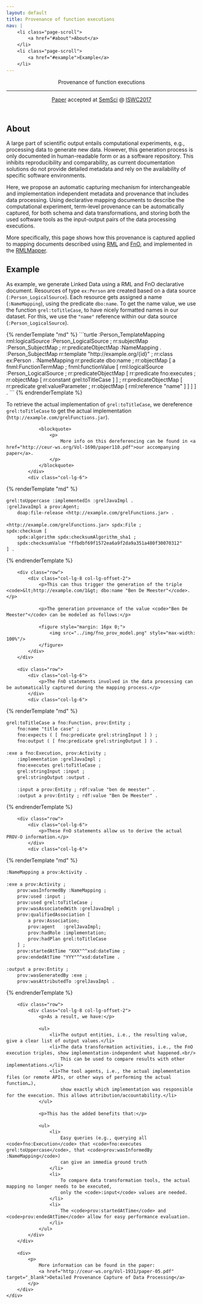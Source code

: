 ```yaml
---
layout: default
title: Provenance of function executions
nav: |
    <li class="page-scroll">
        <a href="#about">About</a>
    </li>
    <li class="page-scroll">
        <a href="#example">Example</a>
    </li>
---
```


<!-- Header -->
<header>
    <div class="container">
        <div class="row">
            <div class="col-lg-12">
                <!--<img class="img-responsive" src="img/profile.png" alt="">-->
                <div class="intro-text">
                    <span class="name">Provenance of function executions</span>
                    <hr class="star-light">
                    <span class="skills"><a href="http://ceur-ws.org/Vol-1931/paper-05.pdf" target="_blank">Paper</a> accepted at <a href="https://semsci.github.io/semSci2017/" target="_blank">SemSci</a> @ <a href="https://iswc2017.semanticweb.org" target="_blank">ISWC2017</a></span>
                </div>
            </div>
        </div>
    </div>
</header>

<!-- About Section -->
<section id="about">
    <div class="container">
        <div class="row">
            <div class="col-lg-12 text-center">
                <h2>About</h2>
            </div>
        </div>
        <div class="row">
            <div class="col-lg-8 col-lg-offset-2">
                <p>
                    A large part of scientific output entails computational experiments,
                    e.g., processing data to generate new data.
                    However, this generation process
                    is only documented in human-readable form or as a software repository.
                    This inhibits reproducibility and comparability,
                    as current documentation solutions do not provide detailed metadata
                    and rely on the availability of specific software environments.
                </p>
                <p>
                    Here, we propose an automatic capturing mechanism
                    for interchangeable and implementation independent
                    metadata and provenance
                    that includes data processing.
                    Using declarative mapping documents to describe the computational experiment,
                    term-level provenance can be automatically captured,
                    for both schema and data transformations,
                    and storing both the used software tools as the input-output pairs of the data processing executions.
                </p>
                <p>
                    More specifically, this page shows how this provenance is captured
                    applied to mapping documents described using <a href="http://rml.io">RML</a> and <a href="https://fno.io">FnO</a>,
                    and implemented in the <a href="https://github.com/RMLio/RML-Mapper">RMLMapper</a>.
                </p>
            </div>
        </div>
    </div>
</section>

<!-- Example Section -->
<section id="example">
    <div class="container">
        <div class="row">
            <div class="col-lg-12 text-center">
                <h2>Example</h2>
            </div>
        </div>
        <div class="row">
            <div class="col-lg-6">
                <p>
                    As example, we generate Linked Data using a RML and FnO declarative document.
                    Resources of type <code>ex:Person</code> are created based on a data source (<code>:Person_LogicalSource</code>).
                    Each resource gets assigned a name (<code>:NameMapping</code>),
                    using the predicate <code>dbo:name</code>.
                    To get the name value, we use the function <code>grel:toTitleCase</code>,
                    to have nicely formatted names in our dataset.
                    For this, we use the <code>"name"</code> reference within our data source (<code>:Person_LogicalSource</code>).
                </p>
            </div>
            <div class="col-lg-6">
{% renderTemplate "md" %}
```turtle
:Person_TemplateMapping
    rml:logicalSource :Person_LogicalSource ;
    rr:subjectMap :Person_SubjectMap ;
    rr:predicateObjectMap :NameMapping .
:Person_SubjectMap
    rr:template "http://example.org/{id}" ;
    rr:class ex:Person .
:NameMapping
    rr:predicate dbo:name ;
    rr:objectMap [
        a fnml:FunctionTermMap ;
        fnml:functionValue [
            rml:logicalSource :Person_LogicalSource ;
            rr:predicateObjectMap [
                rr:predicate fno:executes ;
                rr:objectMap [ rr:constant grel:toTitleCase ] ] ;
            rr:predicateObjectMap [
                rr:predicate grel:valueParameter ;
                rr:objectMap [ rml:reference "name" ] ]
        ]
    ] .
```
{% endrenderTemplate %}
            </div>
        </div>
        <div class="row">
            <div class="col-lg-6">
                <p>
                    To retrieve the actual implementation of <code>grel:toTitleCase</code>,
                    we dereference <code>grel:toTitleCase</code> to get the actual implementation (<code>http://example.com/grelFunctions.jar</code>).
                </p>

                <blockquote>
                    <p>
                        More info on this dereferencing can be found in <a href="http://ceur-ws.org/Vol-1690/paper110.pdf">our accompanying paper</a>.
                    </p>
                </blockquote>
            </div>
            <div class="col-lg-6">
{% renderTemplate "md" %}
```turtle
grel:toUppercase :implementedIn :grelJavaImpl .
:grelJavaImpl a prov:Agent;
    doap:file-release <http://example.com/grelFunctions.jar> .

<http://example.com/grelFunctions.jar> spdx:File ;
spdx:checksum [
    spdx:algorithm spdx:checksumAlgorithm_sha1 ;
    spdx:checksumValue "ffbdbf69f1572ea6a9f2da9a351a480f30070312"
] .
```
{% endrenderTemplate %}
            </div>
        </div>

        <div class="row">
            <div class="col-lg-8 col-lg-offset-2">
                <p>This can thus trigger the generation of the triple <code>&lt;http://example.com/1&gt; dbo:name "Ben De Meester"</code>.</p>

                <p>The generation provenance of the value <code>"Ben De Meester"</code> can be modeled as follows:</p>

                <figure style="margin: 16px 0;">
                    <img src="../img/fno_prov_model.png" style="max-width: 100%"/>
                </figure>
            </div>
        </div>

        <div class="row">
            <div class="col-lg-6">
                <p>The FnO statements involved in the data processing can be automatically captured during the mapping process.</p>
            </div>
            <div class="col-lg-6">
{% renderTemplate "md" %}
```turtle
grel:toTitleCase a fno:Function, prov:Entity ;
    fno:name "title case" ;
    fno:expects ( [ fno:predicate grel:stringInput ] ) ;
    fno:output ( [ fno:predicate grel:stringOutput ] ) .

:exe a fno:Execution, prov:Activity ;
    :implementation :grelJavaImpl ;
    fno:executes grel:toTitleCase ;
    grel:stringInput :input ;
    grel:stringOutput :output .

    :input a prov:Entity ; rdf:value "ben de meester" .
    :output a prov:Entity ; rdf:value "Ben De Meester" .
```
{% endrenderTemplate %}
            </div>
        </div>

        <div class="row">
            <div class="col-lg-6">
                <p>These FnO statements allow us to derive the actual PROV-O information.</p>
            </div>
            <div class="col-lg-6">
{% renderTemplate "md" %}
```turtle
:NameMapping a prov:Activity .

:exe a prov:Activity ;
    prov:wasInformedBy :NameMapping ;
    prov:used :input ;
    prov:used grel:toTitleCase ;
    prov:wasAssociatedWith :grelJavaImpl ;
    prov:qualifiedAssociation [
        a prov:Association;
        prov:agent   :grelJavaImpl;
        prov:hadRole :implementation;
        prov:hadPlan grel:toTitleCase
    ] ;
    prov:startedAtTime "XXX"^^xsd:dateTime ;
    prov:endedAtTime "YYY"^^xsd:dateTime .

:output a prov:Entity ;
    prov:wasGeneratedBy :exe ;
    prov:wasAttributedTo :grelJavaImpl .
```
{% endrenderTemplate %}
            </div>
        </div>

        <div class="row">
            <div class="col-lg-8 col-lg-offset-2">
                <p>As a result, we have:</p>

                <ul>
                    <li>The output entities, i.e., the resulting value, give a clear list of output values.</li>
                    <li>The data transformation activities, i.e., the FnO execution triples, show implementation-independent what happened.<br/>
                        This can be used to compare results with other implementations.</li>
                    <li>The tool agents, i.e., the actual implementation files (or remote APIs, or other ways of performing the actual function…),
                        show exactly which implementation was responsible for the execution. This allows attribution/accountability.</li>
                </ul>

                <p>This has the added benefits that:</p>

                <ul>
                    <li>
                        Easy queries (e.g., querying all <code>fno:Execution</code> that <code>fno:executes grel:toUppercase</code>, that <code>prov:wasInformedBy :NameMapping</code>)
                        can give an immedia ground truth
                    </li>
                    <li>
                        To compare data transformation tools, the actual mapping no longer needs to be executed,
                        only the <code>:input</code> values are needed.
                    </li>
                    <li>
                        The <code>prov:startedAtTime</code> and <code>prov:endedAtTime</code> allow for easy performance evaluation.
                    </li>
                </ul>
            </div>
        </div>

        <div>
            <p>
                More information can be found in the paper:
                <a href="http://ceur-ws.org/Vol-1931/paper-05.pdf" target="_blank">Detailed Provenance Capture of Data Processing</a>
            </p>
        </div>
    </div>
</section>
